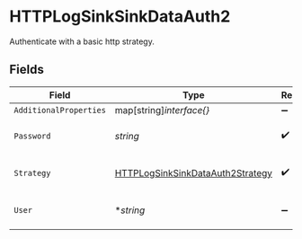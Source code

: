# HTTPLogSinkSinkDataAuth2

Authenticate with a basic http strategy.


## Fields

| Field                                                                                       | Type                                                                                        | Required                                                                                    | Description                                                                                 | Example                                                                                     |
| ------------------------------------------------------------------------------------------- | ------------------------------------------------------------------------------------------- | ------------------------------------------------------------------------------------------- | ------------------------------------------------------------------------------------------- | ------------------------------------------------------------------------------------------- |
| `AdditionalProperties`                                                                      | map[string]*interface{}*                                                                    | :heavy_minus_sign:                                                                          | N/A                                                                                         |                                                                                             |
| `Password`                                                                                  | *string*                                                                                    | :heavy_check_mark:                                                                          | Password for basic http authentication.                                                     | secret-password                                                                             |
| `Strategy`                                                                                  | [HTTPLogSinkSinkDataAuth2Strategy](../../models/shared/httplogsinksinkdataauth2strategy.md) | :heavy_check_mark:                                                                          | Basic HTTP authentication strategy.                                                         | basic                                                                                       |
| `User`                                                                                      | **string*                                                                                   | :heavy_minus_sign:                                                                          | Username for basic http authentication.                                                     | my-user                                                                                     |